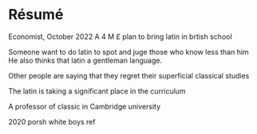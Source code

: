 # Résumé
Economist, October 2022
A 4 M £ plan to bring latin in brtish school 

Someone want to do latin
to spot and juge those who know less than him
He also thinks that latin a gentleman language. 

Other people are saying that they regret their superficial classical studies

The latin is taking a significant place in the curriculum

A professor of classic in Cambridge university 



2020
porsh white boys
ref 



